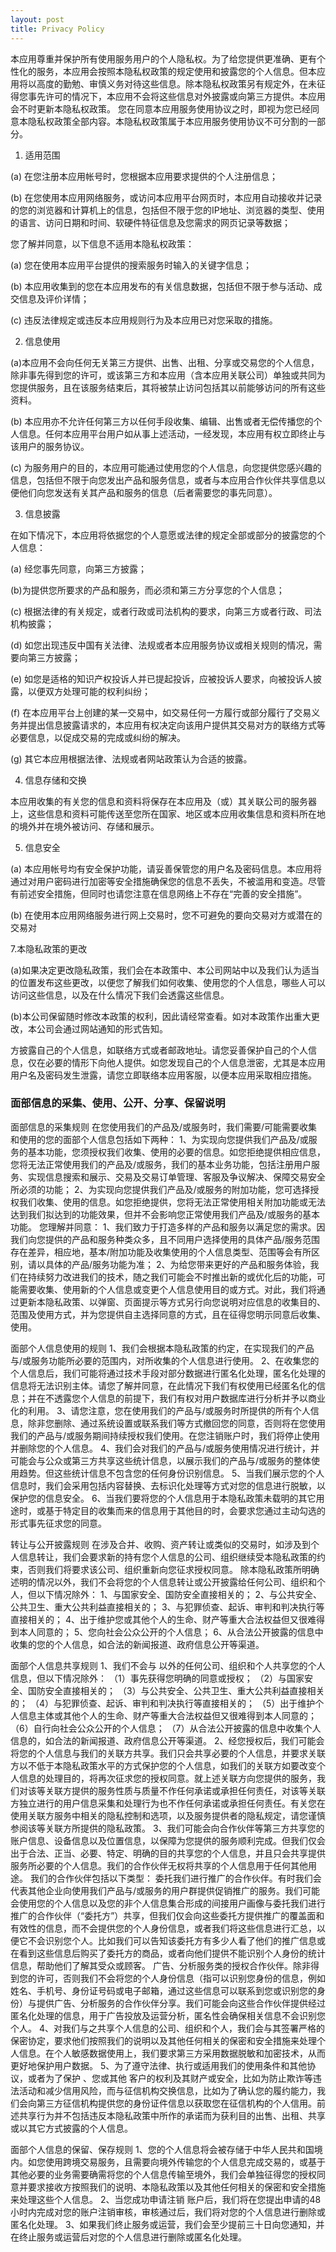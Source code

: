 ```yaml
---
layout: post
title: Privacy Policy
---
```


本应用尊重并保护所有使用服务用户的个人隐私权。为了给您提供更准确、更有个性化的服务，本应用会按照本隐私权政策的规定使用和披露您的个人信息。但本应用将以高度的勤勉、审慎义务对待这些信息。除本隐私权政策另有规定外，在未征得您事先许可的情况下，本应用不会将这些信息对外披露或向第三方提供。本应用会不时更新本隐私权政策。 您在同意本应用服务使用协议之时，即视为您已经同意本隐私权政策全部内容。本隐私权政策属于本应用服务使用协议不可分割的一部分。

1. 适用范围

(a) 在您注册本应用帐号时，您根据本应用要求提供的个人注册信息；

(b) 在您使用本应用网络服务，或访问本应用平台网页时，本应用自动接收并记录的您的浏览器和计算机上的信息，包括但不限于您的IP地址、浏览器的类型、使用的语言、访问日期和时间、软硬件特征信息及您需求的网页记录等数据；

您了解并同意，以下信息不适用本隐私权政策：

(a) 您在使用本应用平台提供的搜索服务时输入的关键字信息；

(b) 本应用收集到的您在本应用发布的有关信息数据，包括但不限于参与活动、成交信息及评价详情；

(c) 违反法律规定或违反本应用规则行为及本应用已对您采取的措施。

2. 信息使用

(a)本应用不会向任何无关第三方提供、出售、出租、分享或交易您的个人信息，除非事先得到您的许可，或该第三方和本应用（含本应用关联公司）单独或共同为您提供服务，且在该服务结束后，其将被禁止访问包括其以前能够访问的所有这些资料。

(b) 本应用亦不允许任何第三方以任何手段收集、编辑、出售或者无偿传播您的个人信息。任何本应用平台用户如从事上述活动，一经发现，本应用有权立即终止与该用户的服务协议。

(c) 为服务用户的目的，本应用可能通过使用您的个人信息，向您提供您感兴趣的信息，包括但不限于向您发出产品和服务信息，或者与本应用合作伙伴共享信息以便他们向您发送有关其产品和服务的信息（后者需要您的事先同意）。

3. 信息披露

在如下情况下，本应用将依据您的个人意愿或法律的规定全部或部分的披露您的个人信息：

(a) 经您事先同意，向第三方披露；

(b)为提供您所要求的产品和服务，而必须和第三方分享您的个人信息；

(c) 根据法律的有关规定，或者行政或司法机构的要求，向第三方或者行政、司法机构披露；

(d) 如您出现违反中国有关法律、法规或者本应用服务协议或相关规则的情况，需要向第三方披露；

(e) 如您是适格的知识产权投诉人并已提起投诉，应被投诉人要求，向被投诉人披露，以便双方处理可能的权利纠纷；

(f) 在本应用平台上创建的某一交易中，如交易任何一方履行或部分履行了交易义务并提出信息披露请求的，本应用有权决定向该用户提供其交易对方的联络方式等必要信息，以促成交易的完成或纠纷的解决。

(g) 其它本应用根据法律、法规或者网站政策认为合适的披露。

4. 信息存储和交换

本应用收集的有关您的信息和资料将保存在本应用及（或）其关联公司的服务器上，这些信息和资料可能传送至您所在国家、地区或本应用收集信息和资料所在地的境外并在境外被访问、存储和展示。

5. 信息安全

(a) 本应用帐号均有安全保护功能，请妥善保管您的用户名及密码信息。本应用将通过对用户密码进行加密等安全措施确保您的信息不丢失，不被滥用和变造。尽管有前述安全措施，但同时也请您注意在信息网络上不存在“完善的安全措施”。

(b) 在使用本应用网络服务进行网上交易时，您不可避免的要向交易对方或潜在的交易对

7.本隐私政策的更改

(a)如果决定更改隐私政策，我们会在本政策中、本公司网站中以及我们认为适当的位置发布这些更改，以便您了解我们如何收集、使用您的个人信息，哪些人可以访问这些信息，以及在什么情况下我们会透露这些信息。

(b)本公司保留随时修改本政策的权利，因此请经常查看。如对本政策作出重大更改，本公司会通过网站通知的形式告知。

方披露自己的个人信息，如联络方式或者邮政地址。请您妥善保护自己的个人信息，仅在必要的情形下向他人提供。如您发现自己的个人信息泄密，尤其是本应用用户名及密码发生泄露，请您立即联络本应用客服，以便本应用采取相应措施。

### 面部信息的采集、使用、公开、分享、保留说明
面部信息的采集规则
在您使用我们的产品及/或服务时，我们需要/可能需要收集和使用的您的面部个人信息包括如下两种：
1、为实现向您提供我们产品及/或服务的基本功能，您须授权我们收集、使用的必要的信息。如您拒绝提供相应信息，您将无法正常使用我们的产品及/或服务，我们的基本业务功能，包括注册用户服务、实现信息搜索和展示、交易及交易订单管理、客服及争议解决、保障交易安全所必须的功能；
2、为实现向您提供我们产品及/或服务的附加功能，您可选择授权我们收集、使用的信息。如您拒绝提供，您将无法正常使用相关附加功能或无法达到我们拟达到的功能效果，但并不会影响您正常使用我们产品及/或服务的基本功能。
您理解并同意：
1、我们致力于打造多样的产品和服务以满足您的需求。因我们向您提供的产品和服务种类众多，且不同用户选择使用的具体产品/服务范围存在差异，相应地，基本/附加功能及收集使用的个人信息类型、范围等会有所区别，请以具体的产品/服务功能为准；
2、为给您带来更好的产品和服务体验，我们在持续努力改进我们的技术，随之我们可能会不时推出新的或优化后的功能，可能需要收集、使用新的个人信息或变更个人信息使用目的或方式。对此，我们将通过更新本隐私政策、以弹窗、页面提示等方式另行向您说明对应信息的收集目的、范围及使用方式，并为您提供自主选择同意的方式，且在征得您明示同意后收集、使用。

面部个人信息使用的规则
1、我们会根据本隐私政策的约定，在实现我们的产品与/或服务功能所必要的范围内，对所收集的个人信息进行使用。
2、在收集您的个人信息后，我们可能将通过技术手段对部分数据进行匿名化处理，匿名化处理的信息将无法识别主体。请您了解并同意，在此情况下我们有权使用已经匿名化的信息；并在不透露您个人信息的前提下，我们有权对用户数据库进行分析并予以商业化的利用。
3、请您注意，您在使用我们的产品与/或服务时所提供的所有个人信息，除非您删除、通过系统设置或联系我们等方式撤回您的同意，否则将在您使用我们的产品与/或服务期间持续授权我们使用。在您注销账户时，我们将停止使用并删除您的个人信息。
4、我们会对我们的产品与/或服务使用情况进行统计，并可能会与公众或第三方共享这些统计信息，以展示我们的产品与/或服务的整体使用趋势。但这些统计信息不包含您的任何身份识别信息。
5、当我们展示您的个人信息时，我们会采用包括内容替换、去标识化处理等方式对您的信息进行脱敏，以保护您的信息安全。
6、当我们要将您的个人信息用于本隐私政策未载明的其它用途时，或基于特定目的收集而来的信息用于其他目的时，会要求您通过主动勾选的形式事先征求您的同意。


转让与公开披露规则
在涉及合并、收购、资产转让或类似的交易时，如涉及到个人信息转让，我们会要求新的持有您个人信息的公司、组织继续受本隐私政策的约束，否则我们将要求该公司、组织重新向您征求授权同意。
除本隐私政策所明确述明的情况以外，我们不会将您的个人信息转让或公开披露给任何公司、组织和个人，但以下情况除外：
1、与国家安全、国防安全直接相关的；
2、与公共安全、公共卫生、重大公共利益直接相关的；
3、与犯罪侦查、起诉、审判和判决执行等直接相关的；
4、出于维护您或其他个人的生命、财产等重大合法权益但又很难得到本人同意的；
5、您向社会公众公开的个人信息；
6、从合法公开披露的信息中收集的您的个人信息，如合法的新闻报道、政府信息公开等渠道。


面部个人信息共享规则
1、我们不会与     以外的任何公司、组织和个人共享您的个人信息，但以下情况除外：
（1）事先获得您明确的同意或授权；
（2）与国家安全、国防安全直接相关的；
（3）与公共安全、公共卫生、重大公共利益直接相关的；
（4）与犯罪侦查、起诉、审判和判决执行等直接相关的；
（5）出于维护个人信息主体或其他个人的生命、财产等重大合法权益但又很难得到本人同意的；
（6）自行向社会公众公开的个人信息；
（7）从合法公开披露的信息中收集个人信息的，如合法的新闻报道、政府信息公开等渠道。
2、经您授权后，我们可能会将您的个人信息与我们的关联方共享。我们只会共享必要的个人信息，并要求关联方以不低于本隐私政策水平的方式保护您的个人信息，如我们的关联方如要改变个人信息的处理目的，将再次征求您的授权同意。就上述关联方向您提供的服务，我们对该等关联方提供的服务性质与质量不作任何承诺或承担任何责任，对该等关联方独立进行的用户信息采集和处理行为也不作任何承诺或承担任何责任。有关您在使用关联方服务中相关的隐私控制和选项，以及服务提供者的隐私规定，请您谨慎参阅该等关联方所提供的隐私政策。
3、我们可能会向合作伙伴等第三方共享您的账户信息、设备信息以及位置信息，以保障为您提供的服务顺利完成。但我们仅会出于合法、正当、必要、特定、明确的目的共享您的个人信息，并且只会共享提供服务所必要的个人信息。我们的合作伙伴无权将共享的个人信息用于任何其他用途。 我们的合作伙伴包括以下类型：
委托我们进行推广的合作伙伴。有时我们会代表其他企业向使用我们产品与/或服务的用户群提供促销推广的服务。我们可能会使用您的个人信息以及您的非个人信息集合形成的间接用户画像与委托我们进行推广的合作伙伴（“委托方”）共享，但我们仅会向这些委托方提供推广的覆盖面和有效性的信息，而不会提供您的个人身份信息，或者我们将这些信息进行汇总，以便它不会识别您个人。比如我们可以告知该委托方有多少人看了他们的推广信息或在看到这些信息后购买了委托方的商品，或者向他们提供不能识别个人身份的统计信息，帮助他们了解其受众或顾客。
广告、分析服务类的授权合作伙伴。除非得到您的许可，否则我们不会将您的个人身份信息（指可以识别您身份的信息，例如姓名、手机号、身份证号码或电子邮箱，通过这些信息可以联系到您或识别您的身份）与提供广告、分析服务的合作伙伴分享。我们可能会向这些合作伙伴提供经过匿名化处理的信息，用于广告投放及运营分析，匿名性会确保相关信息不会识别您个人。
4、对我们与之共享个人信息的公司、组织和个人，我们会与其签署严格的保密协定，要求他们按照我们的说明以及其他任何相关的保密和安全措施来处理个人信息。在个人敏感数据使用上，我们要求第三方采用数据脱敏和加密技术，从而更好地保护用户数据。
5、为了遵守法律、执行或适用我们的使用条件和其他协议，或者为了保护     、您或其他     客户的权利及其财产或安全，比如为防止欺诈等违法活动和减少信用风险，而与征信机构交换信息，比如为了确认您的履约能力，我们会向第三方征信机构提供您的身份证件信息以获取您在征信机构的个人信用。前述共享行为并不包括违反本隐私政策中所作的承诺而为获利目的出售、出租、共享或以其它方式披露的个人信息。

面部个人信息的保留、保存规则
1、您的个人信息将会被存储于中华人民共和国境内。如您使用跨境交易服务，且需要向境外传输您的个人信息完成交易的，或基于其他必要的业务需要确需将您的个人信息传输至境外，我们会单独征得您的授权同意并要求接收方按照我们的说明、本隐私政策以及其他任何相关的保密和安全措施来处理这些个人信息。
2、当您成功申请注销    账户后，我们将在您提出申请的48小时内完成对您的账户注销审核，审核通过后，我们将对您的个人信息进行删除或匿名化处理。
3、如果我们终止服务或运营，我们会至少提前三十日向您通知，并在终止服务或运营后对您的个人信息进行删除或匿名化处理。
